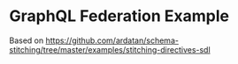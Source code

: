 # GraphQL Federation Example

Based on https://github.com/ardatan/schema-stitching/tree/master/examples/stitching-directives-sdl
